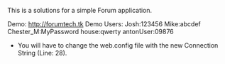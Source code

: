This is a solutions for a simple Forum application.

Demo: http://forumtech.tk
Demo Users: 
Josh:123456
Mike:abcdef
Chester_M:MyPassword
house:qwerty
antonUser:09876

* You will have to change the web.config file with the new Connection String (Line: 28).
